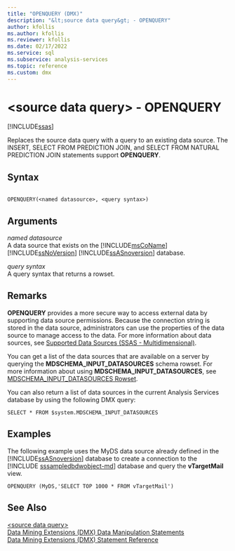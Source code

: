 ```yaml
---
title: "OPENQUERY (DMX)"
description: "&lt;source data query&gt; - OPENQUERY"
author: kfollis
ms.author: kfollis
ms.reviewer: kfollis
ms.date: 02/17/2022
ms.service: sql
ms.subservice: analysis-services
ms.topic: reference
ms.custom: dmx
---
```

# &lt;source data query&gt; - OPENQUERY
[!INCLUDE[ssas](../includes/applies-to-version/ssas.md)]

  Replaces the source data query with a query to an existing data source. The INSERT, SELECT FROM PREDICTION JOIN, and SELECT FROM NATURAL PREDICTION JOIN statements support **OPENQUERY**.  
  
## Syntax  
  
```  
  
OPENQUERY(<named datasource>, <query syntax>)  
```  
  
## Arguments  
 *named datasource*  
 A data source that exists on the [!INCLUDE[msCoName](../includes/msconame-md.md)] [!INCLUDE[ssNoVersion](../includes/ssnoversion-md.md)] [!INCLUDE[ssASnoversion](../includes/ssasnoversion-md.md)] database.  
  
 *query syntax*  
 A query syntax that returns a rowset.  
  
## Remarks  
 **OPENQUERY** provides a more secure way to access external data by supporting data source permissions. Because the connection string is stored in the data source, administrators can use the properties of the data source to manage access to the data. For more information about data sources, see [Supported Data Sources &#40;SSAS - Multidimensional&#41;](/analysis-services/multidimensional-models/supported-data-sources-ssas-multidimensional).  
  
 You can get a list of the data sources that are available on a server by querying the **MDSCHEMA_INPUT_DATASOURCES** schema rowset. For more information about using **MDSCHEMA_INPUT_DATASOURCES**, see [MDSCHEMA_INPUT_DATASOURCES Rowset](/previous-versions/sql/sql-server-2012/ms126243(v=sql.110)).  
  
 You can also return a list of data sources in the current Analysis Services database by using the following DMX query:  
  
 `SELECT * FROM $system.MDSCHEMA_INPUT_DATASOURCES`  
  
## Examples  
 The following example uses the MyDS data source already defined in the [!INCLUDE[ssASnoversion](../includes/ssasnoversion-md.md)] database to create a connection to the [!INCLUDE [sssampledbdwobject-md](../includes/sssampledbdwobject-md.md)] database and query the **vTargetMail** view.  
  
```  
OPENQUERY (MyDS,'SELECT TOP 1000 * FROM vTargetMail')  
```  
  
## See Also  
 [&#60;source data query&#62;](../dmx/source-data-query.md)   
 [Data Mining Extensions &#40;DMX&#41; Data Manipulation Statements](../dmx/dmx-statements-data-manipulation.md)   
 [Data Mining Extensions &#40;DMX&#41; Statement Reference](../dmx/data-mining-extensions-dmx-statements.md)  
  

